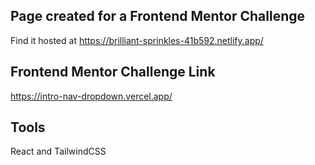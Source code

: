 ## Page created for a Frontend Mentor Challenge

Find it hosted at https://brilliant-sprinkles-41b592.netlify.app/

## Frontend Mentor Challenge Link

https://intro-nav-dropdown.vercel.app/

## Tools

React and TailwindCSS
